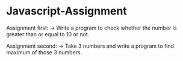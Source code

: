 # Javascript-Assignment

Assignment first:
-> Write a program to check whether the number is greater than or equal to 10 or not.

Assignment second:
-> Take 3 numbers and write a program to find maximum of those 3 numbers.
